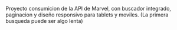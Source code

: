 Proyecto consumicion de la API de Marvel, con buscador integrado, paginacion y diseño responsivo para tablets y moviles.
(La primera busqueda puede ser algo lenta)
